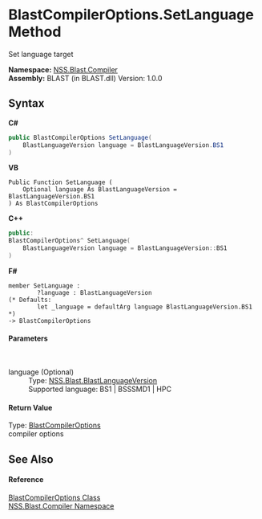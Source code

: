# BlastCompilerOptions.SetLanguage Method 
 

Set language target

**Namespace:**&nbsp;<a href="26a25caa-f50b-92ad-f15c-dbb9db1493ae.md">NSS.Blast.Compiler</a><br />**Assembly:**&nbsp;BLAST (in BLAST.dll) Version: 1.0.0

## Syntax

**C#**<br />
``` C#
public BlastCompilerOptions SetLanguage(
	BlastLanguageVersion language = BlastLanguageVersion.BS1
)
```

**VB**<br />
``` VB
Public Function SetLanguage ( 
	Optional language As BlastLanguageVersion = BlastLanguageVersion.BS1
) As BlastCompilerOptions
```

**C++**<br />
``` C++
public:
BlastCompilerOptions^ SetLanguage(
	BlastLanguageVersion language = BlastLanguageVersion::BS1
)
```

**F#**<br />
``` F#
member SetLanguage : 
        ?language : BlastLanguageVersion 
(* Defaults:
        let _language = defaultArg language BlastLanguageVersion.BS1
*)
-> BlastCompilerOptions 

```


#### Parameters
&nbsp;<dl><dt>language (Optional)</dt><dd>Type: <a href="4f594a99-67a1-75fe-1a4d-9d4306528675.md">NSS.Blast.BlastLanguageVersion</a><br />Supported language: BS1 | BSSSMD1 | HPC</dd></dl>

#### Return Value
Type: <a href="acd2f6cc-9dc8-39b3-7ff6-2a1a35ecce47.md">BlastCompilerOptions</a><br />compiler options

## See Also


#### Reference
<a href="acd2f6cc-9dc8-39b3-7ff6-2a1a35ecce47.md">BlastCompilerOptions Class</a><br /><a href="26a25caa-f50b-92ad-f15c-dbb9db1493ae.md">NSS.Blast.Compiler Namespace</a><br />